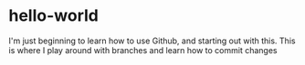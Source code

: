 # hello-world
I'm just beginning to learn how to use Github, and starting out with this.
This is where I play around with branches and learn how to commit changes
